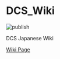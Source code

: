 # DCS_Wiki

![publish](https://github.com/Cypher1778/DCS_Wiki/workflows/publish/badge.svg)

DCS Japanese Wiki

[Wiki Page](https://cypher1778.github.io/DCS_Wiki)
